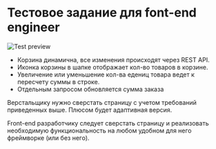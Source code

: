# Тестовое задание для font-end engineer

![Test preview](https://raw.github.com/peacedata/frontend-test/master/frontend-test-3.jpg)

* Корзина динамична, все изменения происходят через REST API.
* Иконка корзины в шапке отображает кол-во товаров в корзине.
* Увеличение или уменьшение кол-ва едениц товара ведет к пересчету суммы в строке.
* Отдельным запросом обновляется сумма заказа

Верстальщику нужно сверстать страницу с учетом требований приведенных выше. Плюсом будет адаптивная версия.

Front-end разработчику следует сверстать страницу и реализовать необходимую функциональность на любом удобном для него фреймворке (или без него).
